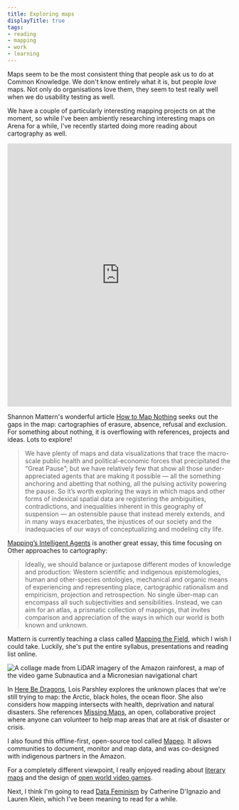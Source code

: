 ```yaml
---
title: Exploring maps
displayTitle: true
tags: 
- reading
- mapping
- work
- learning
---
```


Maps seem to be the most consistent thing that people ask us to do at Common Knowledge. We don't know entirely what it is, but people *love* maps. Not only do organisations love them, they seem to test really well when we do usability testing as well.

We have a couple of particularly interesting mapping projects on at the moment, so while I've been ambiently researching interesting maps on Arena for a while, I've recently started doing more reading about cartography as well.

<iframe style="border:none;" width="100%" height="590" src="https://www.are.na/gemma-copeland/community-maps/embed" title="Community Maps”"></iframe>

Shannon Mattern's wonderful article [How to Map Nothing](https://placesjournal.org/article/how-to-map-nothing/) seeks out the gaps in the map: cartographies of erasure, absence, refusal and exclusion. For something about nothing, it is overflowing with references, projects and ideas. Lots to explore!

> We have plenty of maps and data visualizations that trace the macro-scale public health and political-economic forces that precipitated the “Great Pause”; but we have relatively few that show all those under-appreciated agents that are making it possible — all the something anchoring and abetting that nothing, all the pulsing activity powering the pause. So it’s worth exploring the ways in which maps and other forms of indexical spatial data are registering the ambiguities, contradictions, and inequalities inherent in this geography of suspension — an ostensible pause that instead merely extends, and in many ways exacerbates, the injustices of our society and the inadequacies of our ways of conceptualizing and modeling city life.

[Mapping’s Intelligent Agents](https://placesjournal.org/article/mappings-intelligent-agents/) is another great essay, this time focusing on Other approaches to cartography:

> Ideally, we should balance or juxtapose different modes of knowledge and production: Western scientific and indigenous epistemologies, human and other-species ontologies, mechanical and organic means of experiencing and representing place, cartographic rationalism and empiricism, projection and retrospection. No single über-map can encompass all such subjectivities and sensibilities. Instead, we can aim for an atlas, a prismatic collection of mappings, that invites comparison and appreciation of the ways in which our world is both known and unknown.

Mattern is currently teaching a class called [Mapping the Field](https://mappingthefield.wordsinspace.net/2021/), which I wish I could take. Luckily, she's put the entire syllabus, presentations and reading list online.

![A collage made from LiDAR imagery of the Amazon rainforest, a map of the video game Subnautica and a Micronesian navigational chart](https://d2w9rnfcy7mm78.cloudfront.net/12119791/original_e717cd0dfc68440c76ba85a4a2b76273.jpg?1622388755?bc=0)

In [Here Be Dragons](https://www.vqronline.org/essays-articles/2017/01/here-be-dragons), Lois Parshley explores the unknown places that we're still trying to map: the Arctic, black holes, the ocean floor. She also considers how mapping intersects with health, deprivation and natural disasters. She references [Missing Maps](https://www.missingmaps.org/), an open, collaborative project where anyone can volunteer to help map areas that are at risk of disaster or crisis.

I also found this offline-first, open-source tool called [Mapeo](https://www.digital-democracy.org/mapeo/). It allows communities to document, monitor and map data, and was co-designed with indigenous partners in the Amazon.

For a completely different viewpoint, I really enjoyed reading about [literary maps](https://www.theguardian.com/books/2018/sep/22/wizards-moomins-and-gold-the-magic-and-mysteries-of-maps) and the design of [open world video games](https://www.canadiangeographic.ca/article/inside-intricate-world-video-game-cartography).

Next, I think I'm going to read [Data Feminism](https://data-feminism.mitpress.mit.edu/) by Catherine D'Ignazio and Lauren Klein, which I've been meaning to read for a while.